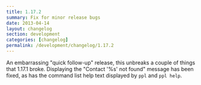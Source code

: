 ```yaml
---
title: 1.17.2
summary: Fix for minor release bugs
date: 2013-04-14
layout: changelog
section: development
categories: [changelog]
permalink: /development/changelog/1.17.2
---
```


An embarrassing "quick follow-up" release, this unbreaks a couple of things that
1.17.1 broke. Displaying the "Contact '%s' not found" message has been fixed, as
has the command list help text displayed by `ppl` and `ppl help`.
